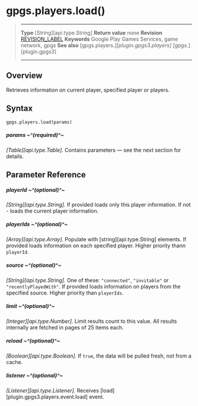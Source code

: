 # gpgs.players.load()

> --------------------- ------------------------------------------------------------------------------------------
> __Type__              [String][api.type.String]
> __Return value__      none
> __Revision__          [REVISION_LABEL](REVISION_URL)
> __Keywords__          Google Play Games Services, game network, gpgs
> __See also__          [gpgs.players.*][plugin.gpgs3.players]
>                       [gpgs.*][plugin.gpgs3]
> --------------------- ------------------------------------------------------------------------------------------

## Overview

Retrieves information on current player, specified player or players.

## Syntax

	gpgs.players.load(params)

##### params ~^(required)^~
_[Table][api.type.Table]._ Contains parameters — see the next section for details.

## Parameter Reference

##### playerId ~^(optional)^~
_[String][api.type.String]._ If provided loads only this player information. If not - loads the current player information.

##### playerIds ~^(optional)^~
_[Array][api.type.Array]._ Populate with [string][api.type.String] elements. If provided loads information on each specified player. Higher priority thann `playerId`.

##### source ~^(optional)^~
_[String][api.type.String]._ One of these:  `"connected"`, `"invitable"` or `"recentlyPlayedWith"`. If provided loads information on players from the specified source. Higher priority than `playerIds`.

##### limit ~^(optional)^~
_[Integer][api.type.Number]._ Limit results count to this value. All results internally are fetched in pages of 25 items each.

##### reload ~^(optional)^~
_[Boolean][api.type.Boolean]._ If `true`, the data will be pulled fresh, not from a cache.

##### listener ~^(optional)^~
_[Listener][api.type.Listener]._ Receives [load][plugin.gpgs3.players.event.load] event.